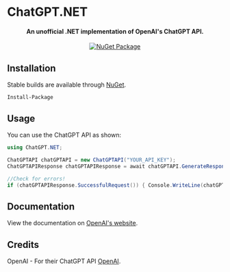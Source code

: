 # ChatGPT.NET

<h4 align="center">An unofficial .NET implementation of OpenAI's ChatGPT API.</h4>

<div align="center">

[![NuGet Package](https://img.shields.io/nuget/v/)](https://www.nuget.org/)

</div>  

## Installation
Stable builds are available through [NuGet](https://www.nuget.org/).  
```
Install-Package 
```

## Usage
You can use the ChatGPT API as shown:
```csharp
using ChatGPT.NET;

ChatGPTAPI chatGPTAPI = new ChatGPTAPI("YOUR_API_KEY");
ChatGPTAPIResponse chatGPTAPIResponse = await chatGPTAPI.GenerateResponseAsync("YOUR_PROMPT_HERE");

//Check for errors!
if (chatGPTAPIResponse.SuccessfulRequest()) { Console.WriteLine(chatGPTAPIResponse.responseText); }
```

## Documentation

View the documentation on [OpenAI's website](https://platform.openai.com/docs/api-reference/chat).

## Credits
OpenAI - For their ChatGPT API [OpenAI](https://openai.com/).
